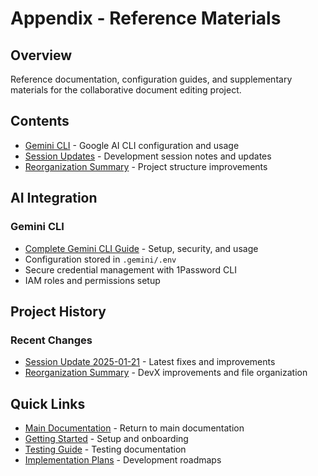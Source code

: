 # Appendix - Reference Materials

## Overview

Reference documentation, configuration guides, and supplementary materials for the collaborative document editing project.

## Contents

- [Gemini CLI](gemini-cli.md) - Google AI CLI configuration and usage
- [Session Updates](session-updates/) - Development session notes and updates
- [Reorganization Summary](reorganization-summary.md) - Project structure improvements

## AI Integration

### Gemini CLI

- [Complete Gemini CLI Guide](gemini-cli.md) - Setup, security, and usage
- Configuration stored in `.gemini/.env`
- Secure credential management with 1Password CLI
- IAM roles and permissions setup

## Project History

### Recent Changes

- [Session Update 2025-01-21](session-updates/2025-01-21.md) - Latest fixes and improvements
- [Reorganization Summary](reorganization-summary.md) - DevX improvements and file organization

## Quick Links

- [Main Documentation](../00_INDEX.md) - Return to main documentation
- [Getting Started](../01_getting-started/00_INDEX.md) - Setup and onboarding
- [Testing Guide](../04_testing/00_INDEX.md) - Testing documentation
- [Implementation Plans](../../plans/) - Development roadmaps
